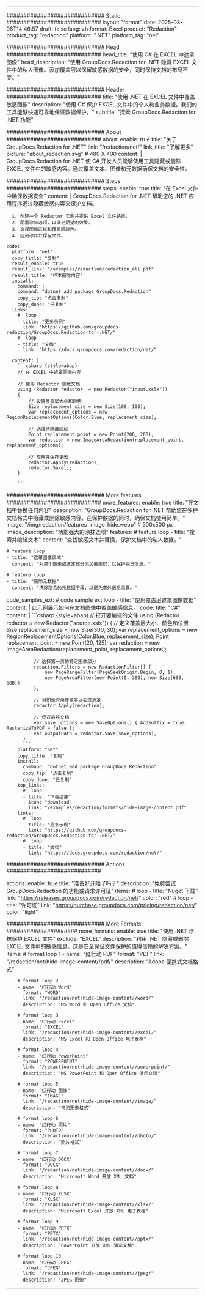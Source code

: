 
---
############################# Static ############################
layout: "format"
date:  2025-08-08T14:46:57
draft: false
lang: zh
format: Excel
product: "Redaction"
product_tag: "redaction"
platform: ".NET"
platform_tag: "net"

############################# Head ############################
head_title: "使用 C# 在 EXCEL 中遮罩图像"
head_description: "使用 GroupDocs.Redaction for .NET 隐藏 EXCEL 文件中的私人图像。添加覆盖层以保留敏感数据的安全，同时保持文档的布局不变。"

############################# Header ############################
title: "使用 .NET 在 EXCEL 文件中覆盖敏感图像" 
description: "使用 C# 保护 EXCEL 文件中的个人和业务数据。我们的工具能够快速可靠地保证数据保护。"
subtitle: "探索 GroupDocs.Redaction for .NET 功能" 

############################# About ############################
about:
    enable: true
    title: "关于 GroupDocs.Redaction for .NET"
    link: "/redaction/net/"
    link_title: "了解更多"
    picture: "about_redaction.svg" # 480 X 400
    content: |
       GroupDocs.Redaction for .NET 使 C# 开发人员能够使用工具隐藏或删除 EXCEL 文件中的敏感内容。通过覆盖文本、图像和元数据确保文档的安全性。

############################# Steps ############################
steps:
    enable: true
    title: "在 Excel 文件中确保数据安全"
    content: |
      GroupDocs.Redaction for .NET 帮助您的 .NET 应用程序通过隐藏敏感内容来保护文档。
      
      1. 创建一个 Redactor 实例并提供 Excel 文件路径。
      2. 配置涂抹选项，以满足期望的效果。
      3. 选择图像区域和覆盖层颜色。
      4. 应用涂抹并保存文件。
   
    code:
      platform: "net"
      copy_title: "复制"
      result_enable: true
      result_link: "/examples/redaction/redaction_all.pdf"
      result_title: "样本删除内容"
      install:
        command: |
        command: "dotnet add package GroupDocs.Redaction"
        copy_tip: "点击复制"
        copy_done: "已复制"
      links:
        #  loop
        - title: "更多示例"
          link: "https://github.com/groupdocs-redaction/GroupDocs.Redaction-for-.NET/"
        #  loop
        - title: "文档"
          link: "https://docs.groupdocs.com/redaction/net/"
          
      content: |
        ```csharp {style=abap}
        // 在 EXCEL 中遮罩图像内容

        // 使用 Redactor 加载文档
        using (Redactor redactor  = new Redactor("input.xslx"))
        {
            // 设置覆盖层大小和颜色
            Size replacement_size = new Size(100, 100);
            var replacement_options = new RegionReplacementOptions(Color.Blue, replacement_size);

            // 选择待隐藏区域
            Point replacement_point = new Point(200, 200);
            var redaction = new ImageAreaRedaction(replacement_point, replacement_options);
            
            // 应用并保存更改
            redactor.Apply(redaction);
            redactor.Save();
        }
        
        ```            


############################# More features ############################
more_features:
  enable: true
  title: "在文档中替换任何内容"
  description: "GroupDocs.Redaction for .NET 帮助您在多种文档格式中隐藏或删除敏感内容。在保护数据的同时，确保文档使用简单。"
  image: "/img/redaction/features_image_hide.webp" # 500x500 px
  image_description: "功能强大的涂抹选项"
  features:
    # feature loop
    - title: "搜索并编辑文本"
      content: "查找敏感文本并替换，保护文档中的私人数据。"

    # feature loop
    - title: "遮罩图像区域"
      content: "对整个图像或选定部分添加覆盖层，以保护视觉信息。"

    # feature loop
    - title: "删除元数据"
      content: "清除隐含的元数据字段，以避免意外信息泄露。"
      
  code_samples_ext:
    # code sample ext loop
    - title: "使用覆盖层遮罩图像数据"
      content: |
        此示例展示如何在文档图像中覆盖敏感信息。
      code:
        title: "C#"
        content: |
          ```csharp {style=abap}
          //  打开要编辑的文件
          using (Redactor redactor  = new Redactor("source.xslx"))
          {
              // 定义覆盖层大小、颜色和位置
              Size replacement_size = new Size(300, 30);
              var replacement_options = new RegionReplacementOptions(Color.Blue, replacement_size);
              Point replacement_point = new Point(20, 125);
              var redaction = new ImageAreaRedaction(replacement_point, replacement_options);
 
              // 选择第一页的特定图像部分
              redaction.Filters = new RedactionFilter[] {
                  new PageRangeFilter(PageSeekOrigin.Begin, 0, 1),
                  new PageAreaFilter(new Point(0, 300), new Size(600, 600))
              };

              // 对图像应用覆盖层以实现遮罩
              redactor.Apply(redaction);

              // 保存最终文档
              var save_options = new SaveOptions() { AddSuffix = true, RasterizeToPDF = false };
              var outputPath = redactor.Save(save_options);
          }
          ```
        platform: "net"
        copy_title: "复制"
        install:
          command: "dotnet add package GroupDocs.Redaction"
          copy_tip: "点击复制"
          copy_done: "已复制"
        top_links:
          #  loop
          - title: "下载结果"
            icon: "download"
            link: "/examples/redaction/formats/hide-image-content.pdf"
        links:
          #  loop
          - title: "更多示例"
            link: "https://github.com/groupdocs-redaction/GroupDocs.Redaction-for-.NET/"
          #  loop
          - title: "文档"
            link: "https://docs.groupdocs.com/redaction/net/"


############################# Actions ############################

actions:
  enable: true
  title: "准备好开始了吗？"
  description: "免费尝试 GroupDocs.Redaction 的功能或请求许可证"
  items:
    #  loop
    - title: "Nuget 下载"
      link: "https://releases.groupdocs.com/redaction/net/"
      color: "red"
        #  loop
    - title: "许可证"
      link: "https://purchase.groupdocs.com/pricing/redaction/net/"
      color: "light"


############################# More Formats #####################
more_formats:
    enable: true
    title: "使用 .NET 涂抹保护 EXCEL 文件"
    exclude: "EXCEL"
    description: "利用 .NET 隐藏或删除 EXCEL 文件中的敏感信息。这是安全保证文件保护的值得信赖的解决方案。"
    items: 
        # format loop 1
        - name: "红行动 PDF"
          format: "PDF"
          link: "/redaction/net/hide-image-content//pdf/"
          description: "Adobe 便携式文档格式"

        # format loop 2
        - name: "红行动 Word"
          format: "WORD"
          link: "/redaction/net/hide-image-content//word/"
          description: "MS Word 和 Open Office 文档"
          
        # format loop 3
        - name: "红行动 Excel"
          format: "EXCEL"
          link: "/redaction/net/hide-image-content//excel/"
          description: "MS Excel 和 Open Office 电子表格"

        # format loop 4
        - name: "红行动 PowerPoint"
          format: "POWERPOINT"
          link: "/redaction/net/hide-image-content//powerpoint/"
          description: "MS PowerPoint 和 Open Office 演示文稿"

        # format loop 5
        - name: "红行动 图像"
          format: "IMAGE"
          link: "/redaction/net/hide-image-content//image/"
          description: "常见图像格式"

        # format loop 6
        - name: "红行动 照片"
          format: "PHOTO"
          link: "/redaction/net/hide-image-content//photo/"
          description: "照片格式"

        # format loop 7
        - name: "红行动 DOCX"
          format: "DOCX"
          link: "/redaction/net/hide-image-content//docx/"
          description: "Microsoft Word 开放 XML 文档"
          
        # format loop 8
        - name: "红行动 XLSX"
          format: "XLSX"
          link: "/redaction/net/hide-image-content//xlsx/"
          description: "Microsoft Excel 开放 XML 电子表格"
          
        # format loop 9
        - name: "红行动 PPTX"
          format: "PPTX"
          link: "/redaction/net/hide-image-content//pptx/"
          description: "PowerPoint 开放 XML 演示文稿"

        # format loop 10
        - name: "红行动 JPEG"
          format: "JPEG"
          link: "/redaction/net/hide-image-content//jpeg/"
          description: "JPEG 图像"


---